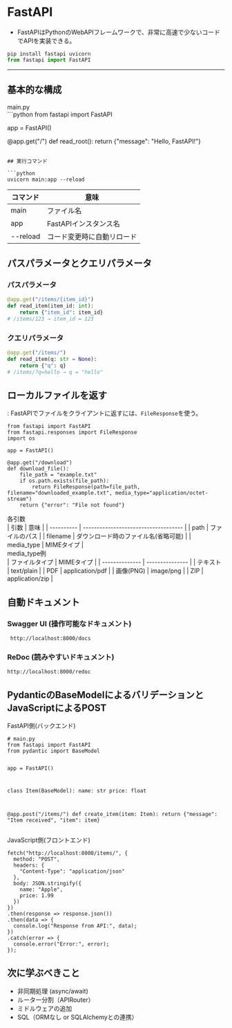 <div data-title="FastAPI"></div>
<a id="top" data-name="TOP">

# FastAPI

- FastAPIはPythonのWebAPIフレームワークで、非常に高速で少ないコードでAPIを実装できる。

```python
pip install fastapi uvicorn
from fastapi import FastAPI
```

---

## 基本的な構成

<div class="subtitle">main.py</div>
```python
from fastapi import FastAPI

app = FastAPI()

@app.get("/")
def read_root():
    return {"message": "Hello, FastAPI!"}
```

## 実行コマンド

```python
uvicorn main:app --reload
```

| コマンド | 意味                       |
| -------- | -------------------------- |
| main     | ファイル名                 |
| app      | FastAPIインスタンス名      |
| --reload | コード変更時に自動リロード |

## パスパラメータとクエリパラメータ

### パスパラメータ

```python
@app.get("/items/{item_id}")
def read_item(item_id: int):
    return {"item_id": item_id}
# /items/123 → item_id = 123
```

### クエリパラメータ

```python
@app.get("/items/")
def read_item(q: str = None):
    return {"q": q}
# /items/?q=hello → q = "hello"
```

## ローカルファイルを返す
: FastAPIでファイルをクライアントに返すには、`FileResponse`を使う。
<pre><code class="example">from fastapi import FastAPI
from fastapi.responses import FileResponse
import os

app = FastAPI()

@app.get("/download")
def download_file():
    file_path = "example.txt"
    if os.path.exists(file_path):
        return FileResponse(path=file_path, filename="downloaded_example.txt", media_type="application/octet-stream")
    return {"error": "File not found"}</code></pre>

<div class="subtitle">各引数</div>
| 引数       | 意味                                 |
| ---------- | ------------------------------------ |
| path       | ファイルのパス                       |
| filename   | ダウンロード時のファイル名(省略可能) |
| media_type | MIMEタイプ                           |

<div class="subtitle">media_type例</div>
| ファイルタイプ | MIMEタイプ      |
| -------------- | --------------- |
| テキスト       | text/plain      |
| PDF            | application/pdf |
| 画像(PNG)      | image/png       |
| ZIP            | application/zip |


## 自動ドキュメント

### Swagger UI (操作可能なドキュメント)
` http://localhost:8000/docs`

### ReDoc (読みやすいドキュメント)
`http://localhost:8000/redoc`


## PydanticのBaseModelによるバリデーションとJavaScriptによるPOST

<div class="subtitle">FastAPI側(バックエンド)</div>
<pre><code class="example"># main.py
from fastapi import FastAPI
from pydantic import BaseModel

app = FastAPI()

class Item(BaseModel):
    name: str
    price: float

@app.post("/items/")
def create_item(item: Item):
    return {"message": "Item received", "item": item}</code></pre>

<div class="subtitle">JavaScript側(フロントエンド)</div>
<pre><code class="example">fetch("http://localhost:8000/items/", {
  method: "POST",
  headers: {
    "Content-Type": "application/json"
  },
  body: JSON.stringify({
    name: "Apple",
    price: 1.99
  })
})
.then(response => response.json())
.then(data => {
  console.log("Response from API:", data);
})
.catch(error => {
  console.error("Error:", error);
});</code></pre>


## 次に学ぶべきこと
- 非同期処理 (async/await)
- ルーター分割（APIRouter）
- ミドルウェアの追加
- SQL（ORMなし or SQLAlchemyとの連携）